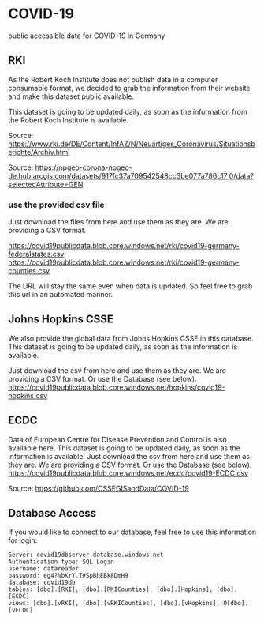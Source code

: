 # COVID-19
public accessible data for COVID-19 in Germany

## RKI
As the Robert Koch Institute does not publish data in a computer consumable format, we decided to grab the information from their website and make this dataset public available. 

This dataset is going to be updated daily, as soon as the information from the Robert Koch Institute is available. 

Source: https://www.rki.de/DE/Content/InfAZ/N/Neuartiges_Coronavirus/Situationsberichte/Archiv.html

Source: https://npgeo-corona-npgeo-de.hub.arcgis.com/datasets/917fc37a709542548cc3be077a786c17_0/data?selectedAttribute=GEN

### use the provided csv file
Just download the files from here and use them as they are. We are providing a CSV format. 

https://covid19publicdata.blob.core.windows.net/rki/covid19-germany-federalstates.csv
https://covid19publicdata.blob.core.windows.net/rki/covid19-germany-counties.csv

The URL will stay the same even when data is updated. So feel free to grab this url in an automated manner. 

## Johns Hopkins CSSE
We also provide the global data from Johns Hopkins CSSE in this database. This dataset is going to be updated daily, as soon as the information is available.

Just download the csv from here and use them as they are. We are providing a CSV format. Or use the Database (see below).
https://covid19publicdata.blob.core.windows.net/hopkins/covid19-hopkins.csv

## ECDC 

Data of European Centre for Disease Prevention and Control is also available here. This dataset is going to be updated daily, as soon as the information is available.
Just download the csv from here and use them as they are. We are providing a CSV format. Or use the Database (see below).
https://covid19publicdata.blob.core.windows.net/ecdc/covid19-ECDC.csv

Source: https://github.com/CSSEGISandData/COVID-19

## Database Access
If you would like to connect to our database, feel free to use this information for login:
```
Server: covid19dbserver.database.windows.net
Authentication type: SQL Login
username: datareader
password: eg4?%bKrY.T#SpBhEBk8DmH9
database: covid19db
tables: [dbo].[RKI], [dbo].[RKICounties], [dbo].[Hopkins], [dbo].[ECDC]
views: [dbo].[vRKI], [dbo].[vRKICounties], [dbo].[vHopkins], 0[dbo].[vECDC]
```
